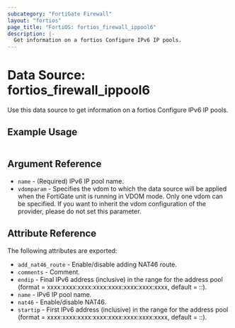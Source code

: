 ```yaml
---
subcategory: "FortiGate Firewall"
layout: "fortios"
page_title: "FortiOS: fortios_firewall_ippool6"
description: |-
  Get information on a fortios Configure IPv6 IP pools.
---
```


# Data Source: fortios_firewall_ippool6
Use this data source to get information on a fortios Configure IPv6 IP pools.


## Example Usage

```hcl

```

## Argument Reference

* `name` - (Required) IPv6 IP pool name.
* `vdomparam` - Specifies the vdom to which the data source will be applied when the FortiGate unit is running in VDOM mode. Only one vdom can be specified. If you want to inherit the vdom configuration of the provider, please do not set this parameter.

## Attribute Reference

The following attributes are exported:

* `add_nat46_route` - Enable/disable adding NAT46 route.
* `comments` - Comment.
* `endip` - Final IPv6 address (inclusive) in the range for the address pool (format = xxxx:xxxx:xxxx:xxxx:xxxx:xxxx:xxxx:xxxx, default = ::).
* `name` - IPv6 IP pool name.
* `nat46` - Enable/disable NAT46.
* `startip` - First IPv6 address (inclusive) in the range for the address pool (format = xxxx:xxxx:xxxx:xxxx:xxxx:xxxx:xxxx:xxxx, default = ::).
